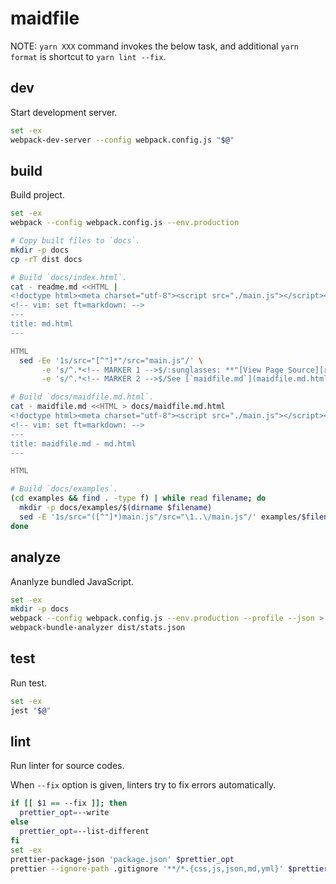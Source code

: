 # maidfile

NOTE: `yarn XXX` command invokes the below task, and additional `yarn format` is shortcut to `yarn lint --fix`.

## dev

Start development server.

```bash
set -ex
webpack-dev-server --config webpack.config.js "$@"
```

## build

Build project.

```bash
set -ex
webpack --config webpack.config.js --env.production

# Copy built files to `docs`.
mkdir -p docs
cp -rT dist docs

# Build `docs/index.html`.
cat - readme.md <<HTML |
<!doctype html><meta charset="utf-8"><script src="./main.js"></script><noscript>
<!-- vim: set ft=markdown: -->
---
title: md.html
---

HTML
  sed -Ee '1s/src="[^"]*"/src="main.js"/' \
       -e 's/^.*<!-- MARKER 1 -->$/:sunglasses: **"[View Page Source][raw]" please!! You will see suprising result.**/' \
       -e 's/^.*<!-- MARKER 2 -->$/See [`maidfile.md`](maidfile.md.html) tasks./' > docs/index.html

# Build `docs/maidfile.md.html`.
cat - maidfile.md <<HTML > docs/maidfile.md.html
<!doctype html><meta charset="utf-8"><script src="./main.js"></script><noscript>
<!-- vim: set ft=markdown: -->
---
title: maidfile.md - md.html
---

HTML

# Build `docs/examples`.
(cd examples && find . -type f) | while read filename; do
  mkdir -p docs/examples/$(dirname $filename)
  sed -E '1s/src="([^"]*)main.js"/src="\1..\/main.js"/' examples/$filename > docs/examples/$filename
done
```

## analyze

Ananlyze bundled JavaScript.

```bash
set -ex
mkdir -p docs
webpack --config webpack.config.js --env.production --profile --json > dist/stats.json
webpack-bundle-analyzer dist/stats.json
```

## test

Run test.

```bash
set -ex
jest "$@"
```

## lint

Run linter for source codes.

When `--fix` option is given, linters try to fix errors automatically.

```bash
if [[ $1 == --fix ]]; then
  prettier_opt=--write
else
  prettier_opt=--list-different
fi
set -ex
prettier-package-json 'package.json' $prettier_opt
prettier --ignore-path .gitignore '**/*.{css,js,json,md,yml}' $prettier_opt
```
